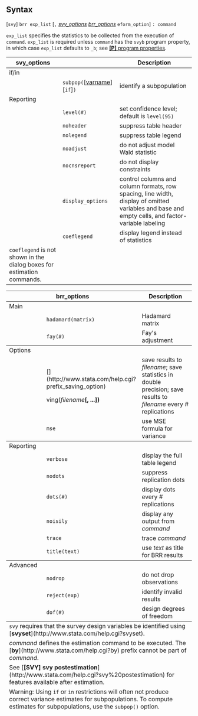 ## Syntax

\[`svy`\] `brr exp_list` \[`,`
[<var class="command">svy_options</var><strong></strong>](svy%20brr##svy_options)
[<var class="command">brr_options</var><strong></strong>](svy%20brr##brr_options)
`eform_option`\] `: command`

`exp_list` specifies the statistics to be collected from the execution
of `command`. `exp_list` is required unless `command` has the `svyb`
program property, in which case `exp_list` defaults to `_b`; see
[<strong>[P]</strong> program properties](http://www.stata.com/help.cgi?program_properties).

| svy\_options                                                           |                                                                                                        | Description                                                                                                                                      |
|------------------------------------------------------------------------|--------------------------------------------------------------------------------------------------------|--------------------------------------------------------------------------------------------------------------------------------------------------|
| if/in                                                                  |                                                                                                        |                                                                                                                                                  |
|                                                                        | `subpop(`\[[varname](http://www.stata.com/help.cgi?varname)\] \[`if`\]`)` | identify a subpopulation                                                                                                                         |
| Reporting                                                              |                                                                                                        |                                                                                                                                                  |
|                                                                        | `level(#)`                                                                                             | set confidence level; default is `level(95)`                                                                                                     |
|                                                                        | `noheader`                                                                                             | suppress table header                                                                                                                            |
|                                                                        | `nolegend`                                                                                             | suppress table legend                                                                                                                            |
|                                                                        | `noadjust`                                                                                             | do not adjust model Wald statistic                                                                                                               |
|                                                                        | `nocnsreport`                                                                                          | do not display constraints                                                                                                                       |
|                                                                        | `display_options`                                                                                      | control columns and column formats, row spacing, line width, display of omitted variables and base and empty cells, and factor-variable labeling |
|                                                                        | `coeflegend`                                                                                           | display legend instead of statistics                                                                                                             |
| `coeflegend` is not shown in the dialog boxes for estimation commands. |                                                                                                        |                                                                                                                                                  |

<table id="brr_options" class="syntab">
<colgroup>
<col style="width: 33%" />
<col style="width: 33%" />
<col style="width: 33%" />
</colgroup>
<thead>
<tr class="header">
<th colspan="2">brr_options</th>
<th>Description</th>
</tr>
</thead>
<tbody>
<tr class="odd section">
<td colspan="3">Main</td>
</tr>
<tr class="even">
<td class="normal"></td>
<td><code class="command" data-options="h">hadamard(matrix)</code></td>
<td>Hadamard matrix</td>
</tr>
<tr class="odd">
<td class="normal"></td>
<td><code class="command" data-options="fay(#)">fay(#)</code></td>
<td>Fay's adjustment</td>
</tr>
</tbody>
<tbody>
<tr class="odd section">
<td colspan="3">Options</td>
</tr>
<tr class="even">
<td class="normal"></td>
<td>[<strong></strong>](http://www.stata.com/help.cgi?prefix_saving_option)
<ul>
</ul>
ving(<var class="command">filename</var><strong>[, ...])</strong></td>
<td>save results to <var class="command">filename</var>; save statistics in double precision; save results to <var class="command">filename</var> every <var class="command">#</var> replications</td>
</tr>
<tr class="odd">
<td class="normal"></td>
<td><code class="command" data-options="mse">mse</code></td>
<td>use MSE formula for variance</td>
</tr>
</tbody>
<tbody>
<tr class="odd section">
<td colspan="3">Reporting</td>
</tr>
<tr class="even">
<td class="normal"></td>
<td><code class="command" data-options="v">verbose</code></td>
<td>display the full table legend</td>
</tr>
<tr class="odd">
<td class="normal"></td>
<td><code class="command" data-options="nodots">nodots</code></td>
<td>suppress replication dots</td>
</tr>
<tr class="even">
<td class="normal"></td>
<td><code class="command" data-options="dots(#)">dots(#)</code></td>
<td>display dots every <var class="command">#</var> replications</td>
</tr>
<tr class="odd">
<td class="normal"></td>
<td><code class="command" data-options="noi">noisily</code></td>
<td>display any output from <var class="command">command</var></td>
</tr>
<tr class="even">
<td class="normal"></td>
<td><code class="command" data-options="tr">trace</code></td>
<td>trace <var class="command">command</var></td>
</tr>
<tr class="odd">
<td class="normal"></td>
<td><code class="command" data-options="ti">title(text)</code></td>
<td>use <var class="command">text</var> as title for BRR results</td>
</tr>
</tbody>
<tbody>
<tr class="odd section">
<td colspan="3">Advanced</td>
</tr>
<tr class="even">
<td class="normal"></td>
<td><code class="command" data-options="nodrop">nodrop</code></td>
<td>do not drop observations</td>
</tr>
<tr class="odd">
<td class="normal"></td>
<td><code class="command" data-options="reject(exp)">reject(exp)</code></td>
<td>identify invalid results</td>
</tr>
<tr class="even">
<td class="normal"></td>
<td><code class="command" data-options="dof(#)">dof(#)</code></td>
<td>design degrees of freedom</td>
</tr>
</tbody><tfoot>
<tr class="even footnote">
<td colspan="3"><code class="command">svy</code> requires that the survey design variables be identified using [<strong>svyset</strong>](http://www.stata.com/help.cgi?svyset).</td>
</tr>
<tr class="odd footnote">
<td colspan="3"><var class="command">command</var> defines the estimation command to be executed. The [<strong>by</strong>](http://www.stata.com/help.cgi?by) prefix cannot be part of <var class="command">command</var>.</td>
</tr>
<tr class="even footnote">
<td colspan="3">See [<strong>[SVY] svy postestimation</strong>](http://www.stata.com/help.cgi?svy%20postestimation) for features available after estimation.</td>
</tr>
<tr class="odd footnote">
<td colspan="3">Warning: Using <code class="command">if</code> or <code class="command">in</code> restrictions will often not produce correct variance estimates for subpopulations. To compute estimates for subpopulations, use the <code class="command">subpop()</code> option.</td>
</tr>
</tfoot>

</table>
